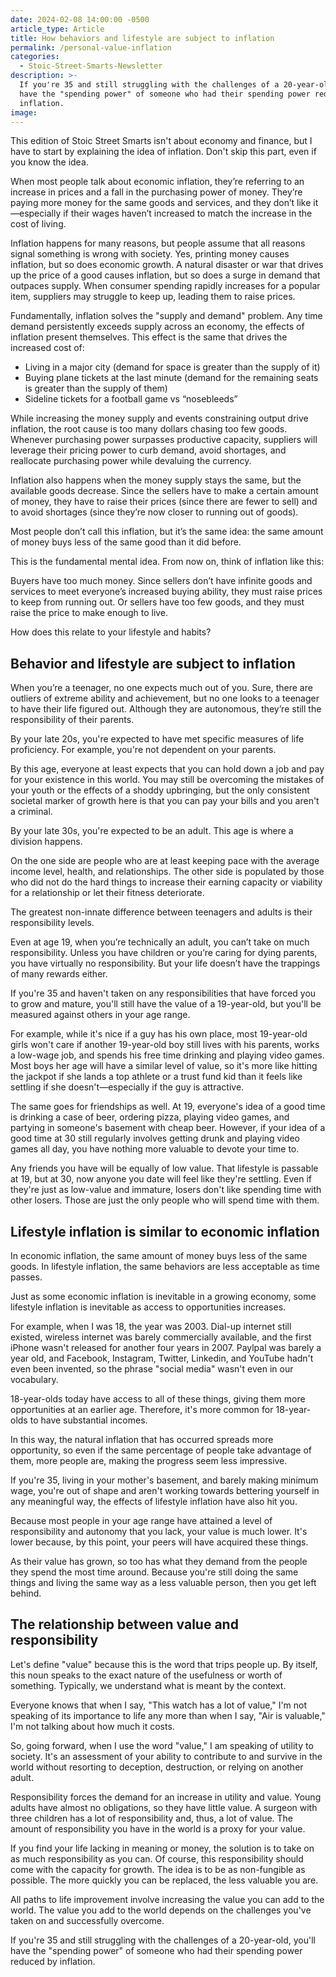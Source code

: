 ```yaml
---
date: 2024-02-08 14:00:00 -0500
article_type: Article
title: How behaviors and lifestyle are subject to inflation
permalink: /personal-value-inflation
categories:
  - Stoic-Street-Smarts-Newsletter
description: >-
  If you're 35 and still struggling with the challenges of a 20-year-old, you'll
  have the "spending power" of someone who had their spending power reduced by
  inflation.
image:
---
```

This edition of Stoic Street Smarts isn't about economy and finance, but I have to start by explaining the idea of inflation. Don't skip this part, even if you know the idea.

When most people talk about economic inflation, they’re referring to an increase in prices and a fall in the purchasing power of money. They’re paying more money for the same goods and services, and they don’t like it—especially if their wages haven’t increased to match the increase in the cost of living.

Inflation happens for many reasons, but people assume that all reasons signal something is wrong with society. Yes, printing money causes inflation, but so does economic growth. A natural disaster or war that drives up the price of a good causes inflation, but so does a surge in demand that outpaces supply. When consumer spending rapidly increases for a popular item, suppliers may struggle to keep up, leading them to raise prices.

Fundamentally, inflation solves the "supply and demand" problem. Any time demand persistently exceeds supply across an economy, the effects of inflation present themselves. This effect is the same that drives the increased cost of:

* Living in a major city (demand for space is greater than the supply of it)
* Buying plane tickets at the last minute (demand for the remaining seats is greater than the supply of them)
* Sideline tickets for a football game vs “nosebleeds”

While increasing the money supply and events constraining output drive inflation, the root cause is too many dollars chasing too few goods. Whenever purchasing power surpasses productive capacity, suppliers will leverage their pricing power to curb demand, avoid shortages, and reallocate purchasing power while devaluing the currency.

Inflation also happens when the money supply stays the same, but the available goods decrease. Since the sellers have to make a certain amount of money, they have to raise their prices (since there are fewer to sell) and to avoid shortages (since they’re now closer to running out of goods).&nbsp;

Most people don’t call this inflation, but it’s the same idea: the same amount of money buys less of the same good than it did before.&nbsp;

This is the fundamental mental idea. From now on, think of inflation like this:

Buyers have too much money. Since sellers don’t have infinite goods and services to meet everyone’s increased buying ability, they must raise prices to keep from running out. Or sellers have too few goods, and they must raise the price to make enough to live.

How does this relate to your lifestyle and habits?

## Behavior and lifestyle are subject to inflation

When you’re a teenager, no one expects much out of you. Sure, there are outliers of extreme ability and achievement, but no one looks to a teenager to have their life figured out. Although they are autonomous, they’re still the responsibility of their parents.

By your late 20s, you're expected to have met specific measures of life proficiency. For example, you're not dependent on your parents.

By this age, everyone at least expects that you can hold down a job and pay for your existence in this world. You may still be overcoming the mistakes of your youth or the effects of a shoddy upbringing, but the only consistent societal marker of growth here is that you can pay your bills and you aren't a criminal.&nbsp;

By your late 30s, you're expected to be an adult. This age is where a division happens.

On the one side are people who are at least keeping pace with the average income level, health, and relationships. The other side is populated by those who did not do the hard things to increase their earning capacity or viability for a relationship or let their fitness deteriorate.

The greatest non-innate difference between teenagers and adults is their responsibility levels.

Even at age 19, when you’re technically an adult, you can’t take on much responsibility. Unless you have children or you’re caring for dying parents, you have virtually no responsibility. But your life doesn’t have the trappings of many rewards either.

If you're 35 and haven't taken on any responsibilities that have forced you to grow and mature, you'll still have the value of a 19-year-old, but you'll be measured against others in your age range.

For example, while it's nice if a guy has his own place, most 19-year-old girls won't care if another 19-year-old boy still lives with his parents, works a low-wage job, and spends his free time drinking and playing video games. Most boys her age will have a similar level of value, so it's more like hitting the jackpot if she lands a top athlete or a trust fund kid than it feels like settling if she doesn't—especially if the guy is attractive.

The same goes for friendships as well. At 19, everyone's idea of a good time is drinking a case of beer, ordering pizza, playing video games, and partying in someone's basement with cheap beer. However, if your idea of a good time at 30 still regularly involves getting drunk and playing video games all day, you have nothing more valuable to devote your time to.

Any friends you have will be equally of low value. That lifestyle is passable at 19, but at 30, now anyone you date will feel like they're settling. Even if they're just as low-value and immature, losers don't like spending time with other losers. Those are just the only people who will spend time with them.

## Lifestyle inflation is similar to economic inflation

In economic inflation, the same amount of money buys less of the same goods. In lifestyle inflation, the same behaviors are less acceptable as time passes.

Just as some economic inflation is inevitable in a growing economy, some lifestyle inflation is inevitable as access to opportunities increases.

For example, when I was 18, the year was 2003. Dial-up internet still existed, wireless internet was barely commercially available, and the first iPhone wasn't released for another four years in 2007. Paylpal was barely a year old, and Facebook, Instagram, Twitter, Linkedin, and YouTube hadn't even been invented, so the phrase "social media" wasn't even in our vocabulary.

18-year-olds today have access to all of these things, giving them more opportunities at an earlier age. Therefore, it's more common for 18-year-olds to have substantial incomes.

In this way, the natural inflation that has occurred spreads more opportunity, so even if the same percentage of people take advantage of them, more people are, making the progress seem less impressive.&nbsp;

If you're 35, living in your mother's basement, and barely making minimum wage, you're out of shape and aren't working towards bettering yourself in any meaningful way, the effects of lifestyle inflation have also hit you.

Because most people in your age range have attained a level of responsibility and autonomy that you lack, your value is much lower. It's lower because, by this point, your peers will have acquired these things.

As their value has grown, so too has what they demand from the people they spend the most time around. Because you're still doing the same things and living the same way as a less valuable person, then you get left behind.

## The relationship between value and responsibility

Let's define "value" because this is the word that trips people up. By itself, this noun speaks to the exact nature of the usefulness or worth of something. Typically, we understand what is meant by the context.

Everyone knows that when I say, "This watch has a lot of value," I'm not speaking of its importance to life any more than when I say, "Air is valuable," I'm not talking about how much it costs.

So, going forward, when I use the word "value," I am speaking of utility to society. It's an assessment of your ability to contribute to and survive in the world without resorting to deception, destruction, or relying on another adult.

Responsibility forces the demand for an increase in utility and value. Young adults have almost no obligations, so they have little value. A surgeon with three children has a lot of responsibility and, thus, a lot of value. The amount of responsibility you have in the world is a proxy for your value.

If you find your life lacking in meaning or money, the solution is to take on as much responsibility as you can. Of course, this responsibility should come with the capacity for growth. The idea is to be as non-fungible as possible. The more quickly you can be replaced, the less valuable you are.

All paths to life improvement involve increasing the value you can add to the world. The value you add to the world depends on the challenges you've taken on and successfully overcome.

If you're 35 and still struggling with the challenges of a 20-year-old, you'll have the "spending power" of someone who had their spending power reduced by inflation.